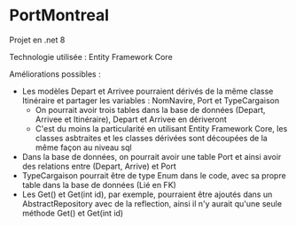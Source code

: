 # PortMontreal
 Projet en .net 8
 
 Technologie utilisée : Entity Framework Core
 
 Améliorations possibles : 
 - Les modèles Depart et Arrivee pourraient dérivés de la même classe  Itinéraire et partager les variables : NomNavire, Port et TypeCargaison
	- On pourrait avoir trois tables dans la base de données (Depart, Arrivee et Itinéraire), Depart et Arrivee en dériveront
	- C'est du moins la particularité en utilisant Entity Framework Core, les classes asbtraites et les classes dérivées sont découpées de la même façon au niveau sql
 - Dans la base de données, on pourrait avoir une table Port et ainsi avoir des relations entre (Depart, Arrive) et Port
 - TypeCargaison pourrait être de type Enum dans le code, avec sa propre table dans la base de données (Lié en FK)
 - Les Get() et Get(int id), par exemple, pourraient être ajoutés dans un AbstractRepository avec de la reflection, ainsi il n'y aurait qu'une seule méthode Get() et Get(int id)